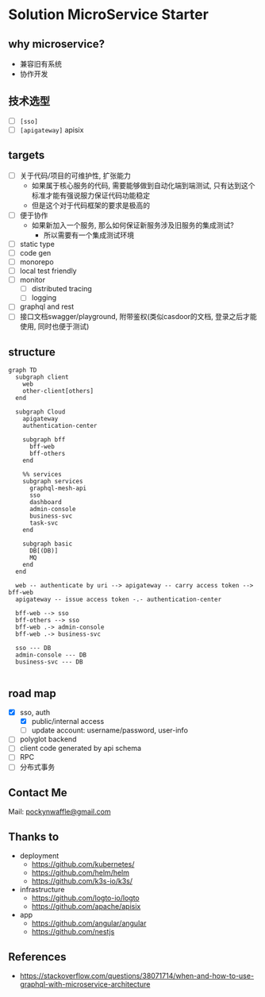 # Solution MicroService Starter

## why microservice?

- 兼容旧有系统
- 协作开发

## 技术选型

- [ ] `[sso]`
- [ ] `[apigateway]` apisix

## targets

- [ ] 关于代码/项目的可维护性, 扩张能力
  - 如果属于核心服务的代码, 需要能够做到自动化端到端测试, 只有达到这个标准才能有强说服力保证代码功能稳定
  - 但是这个对于代码框架的要求是极高的
- [ ] 便于协作
  - 如果新加入一个服务, 那么如何保证新服务涉及旧服务的集成测试?
    - 所以需要有一个集成测试环境
- [ ] static type
- [ ] code gen
- [ ] monorepo
- [ ] local test friendly
- [ ] monitor
  - [ ] distributed tracing
  - [ ] logging
- [ ] graphql and rest
- [ ] 接口文档swagger/playground, 附带鉴权(类似casdoor的文档, 登录之后才能使用, 同时也便于测试)

## structure

```mermaid
graph TD
  subgraph client
    web
    other-client[others]
  end

  subgraph Cloud
    apigateway
    authentication-center

    subgraph bff
      bff-web
      bff-others
    end

    %% services
    subgraph services
      graphql-mesh-api
      sso
      dashboard
      admin-console
      business-svc
      task-svc
    end

    subgraph basic
      DB[(DB)]
      MQ
    end
  end

  web -- authenticate by uri --> apigateway -- carry access token --> bff-web
  apigateway -- issue access token -.- authentication-center

  bff-web --> sso
  bff-others --> sso
  bff-web .-> admin-console
  bff-web .-> business-svc

  sso --- DB
  admin-console --- DB
  business-svc --- DB
 

```

## road map

- [x] sso, auth
  - [x] public/internal access
  - [ ] update account: username/password, user-info
- [ ] polyglot backend
- [ ] client code generated by api schema
- [ ] RPC
- [ ] 分布式事务

## Contact Me

Mail: pockynwaffle@gmail.com

## Thanks to

- deployment
  - https://github.com/kubernetes/
  - https://github.com/helm/helm
  - https://github.com/k3s-io/k3s/
- infrastructure
  - https://github.com/logto-io/logto
  - https://github.com/apache/apisix
- app
  - https://github.com/angular/angular
  - https://github.com/nestjs

## References

- <https://stackoverflow.com/questions/38071714/when-and-how-to-use-graphql-with-microservice-architecture>
